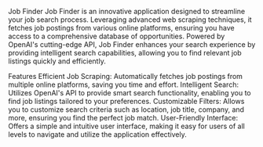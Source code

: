 Job Finder
Job Finder is an innovative application designed to streamline your job search process. Leveraging advanced web scraping techniques, it fetches job postings from various online platforms, ensuring you have access to a comprehensive database of opportunities. Powered by OpenAI's cutting-edge API, Job Finder enhances your search experience by providing intelligent search capabilities, allowing you to find relevant job listings quickly and efficiently.

Features
Efficient Job Scraping: Automatically fetches job postings from multiple online platforms, saving you time and effort.
Intelligent Search: Utilizes OpenAI's API to provide smart search functionality, enabling you to find job listings tailored to your preferences.
Customizable Filters: Allows you to customize search criteria such as location, job title, company, and more, ensuring you find the perfect job match.
User-Friendly Interface: Offers a simple and intuitive user interface, making it easy for users of all levels to navigate and utilize the application effectively.
